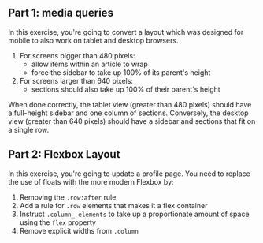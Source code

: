 ## Part 1: media queries
In this exercise, you're going to convert a layout which was designed for mobile to also work on tablet and desktop browsers.

1.  For screens bigger than 480 pixels:
    *   allow items within an article to wrap
    *   force the sidebar to take up 100% of its parent's height
2.  For screens larger than 640 pixels:
    *   sections should also take up 100% of their parent's height

When done correctly, the tablet view (greater than 480 pixels) should have a full-height sidebar and one column of sections. Conversely, the desktop view (greater than 640 pixels) should have a sidebar and sections that fit on a single row.

## Part 2: Flexbox Layout 

In this exercise, you're going to update a profile page. You need to replace the use of floats with the more modern Flexbox by:

1.  Removing the `.row:after` rule
2.  Add a rule for `.row` elements that makes it a flex container
3.  Instruct `.column_ elements` to take up a proportionate amount of space using the `flex` property
4.  Remove explicit widths from `.column`
